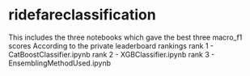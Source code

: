 # ridefareclassification
This includes the three notebooks which gave the best three macro_f1 scores
According to the private leaderboard rankings
rank 1 - CatBoostClassifier.ipynb
rank 2 - XGBClassifier.ipynb
rank 3 - EnsemblingMethodUsed.ipynb
